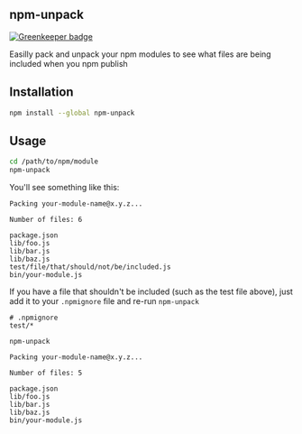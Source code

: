 npm-unpack
-----

[![Greenkeeper badge](https://badges.greenkeeper.io/crookedneighbor/npm-unpack.svg)](https://greenkeeper.io/)

Easilly pack and unpack your npm modules to see what files are being included when you npm publish

## Installation

```bash
npm install --global npm-unpack
```

## Usage

```bash
cd /path/to/npm/module
npm-unpack
```

You'll see something like this:

```
Packing your-module-name@x.y.z...

Number of files: 6

package.json
lib/foo.js
lib/bar.js
lib/baz.js
test/file/that/should/not/be/included.js
bin/your-module.js
```

If you have a file that shouldn't be included (such as the test file above), just add it to your `.npmignore` file and re-run `npm-unpack`

```
# .npmignore
test/*
```

```
npm-unpack
```

```
Packing your-module-name@x.y.z...

Number of files: 5

package.json
lib/foo.js
lib/bar.js
lib/baz.js
bin/your-module.js
```
